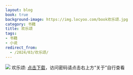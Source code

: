 ```yaml
---
layout: blog
book: true
background-image: https://img.locyoo.com/book欢乐颂.jpg
category: 书籍
title: 欢乐颂
tags:
- 书籍
- 小说
redirect_from:
  - /2024/03/欢乐颂/
---
```

![](https://img.locyoo.com/book欢乐颂.jpg)
欢乐颂: <a name = "ref1" href="https://url18.ctfile.com/f/50983618-1377644770-8379c0?p=3619">点击下载</a>，访问密码请点击右上方“关于”自行查看